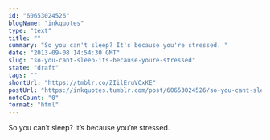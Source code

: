 ```yaml
---
id: "60653024526"
blogName: "inkquotes"
type: "text"
title: ""
summary: "So you can't sleep? It's because you're stressed. "
date: "2013-09-08 14:54:30 GMT"
slug: "so-you-cant-sleep-its-because-youre-stressed"
state: "draft"
tags: ""
shortUrl: "https://tmblr.co/ZIilEruVCxKE"
postUrl: "https://inkquotes.tumblr.com/post/60653024526/so-you-cant-sleep-its-because-youre-stressed"
noteCount: "0"
format: "html"
---
```


So you can’t sleep? It’s because you’re stressed.